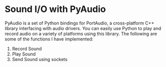# Sound I/O with PyAudio
PyAudio is a set of Python bindings for PortAudio, a cross-platform C++ library interfacing with audio drivers. You can easily use Python to play and record audio on a variety of platforms using this library. The following are some of the functions I have implemented:

1. Record Sound
1. Play Sound
1. Send Sound using sockets
